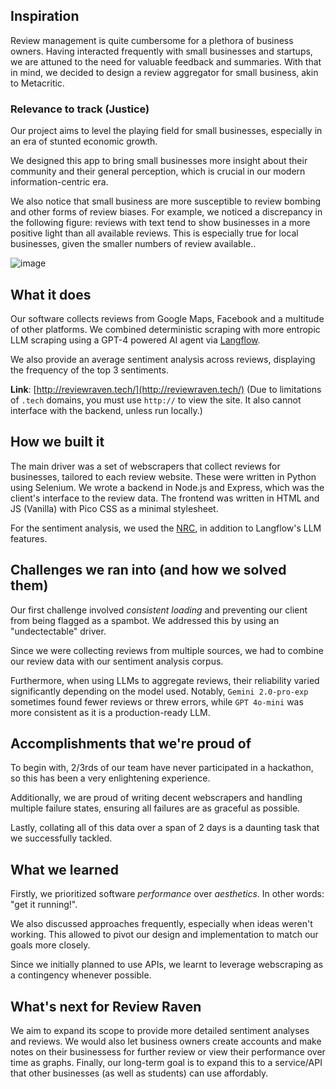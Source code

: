 ## Inspiration

Review management is quite cumbersome for a plethora of business owners. Having interacted frequently with small businesses and startups, we are attuned to the need for valuable feedback and summaries.  With that in mind, we decided to design a review aggregator for small business, akin to Metacritic. 

### Relevance to track (Justice)

Our project aims to level the playing field for small businesses, especially in an era of stunted economic growth. 

We designed this app to bring small businesses more insight about their community and their general perception, which is crucial in our modern information-centric era. 

We also notice that small business are more susceptible to review bombing and other forms of review biases. For example, we noticed a discrepancy in the following figure: reviews with text tend to show businesses in a more positive light than all available reviews. This is especially true for local businesses, given the smaller numbers of review available.. 

![image](https://gist.github.com/user-attachments/assets/8be048bd-d27d-4532-ad34-45a01d17f51a)



## What it does

Our software collects reviews from Google Maps, Facebook and a multitude of other platforms. We combined deterministic scraping with more entropic LLM scraping using a GPT-4 powered AI agent via [Langflow](https://www.langflow.org/). 

We also provide an average sentiment analysis across reviews, displaying the frequency of the top 3 sentiments.

**Link**: [http://reviewraven.tech/](http://reviewraven.tech/) (Due to limitations of `.tech` domains, you must use `http://` to view the site. It also cannot interface with the backend, unless run locally.)

## How we built it

The main driver was a set of webscrapers that collect reviews for businesses, tailored to each review website. These were written in Python using Selenium. We wrote a backend in Node.js and Express, which was the client's interface to the review data. The frontend was written in HTML and JS (Vanilla) with Pico CSS as a minimal stylesheet.

For the sentiment analysis, we used the [NRC](https://saifmohammad.com/WebPages/NRC-Emotion-Lexicon.htm), in addition to Langflow's LLM features. 

## Challenges we ran into (and how we solved them)

Our first challenge involved *consistent loading* and preventing our client from being flagged as a spambot. We addressed this by using an "undectectable" driver. 

<!-- reword! -->
Since we were collecting reviews from multiple sources, we had to combine our review data with our sentiment analysis corpus.  

Furthermore, when using LLMs to aggregate reviews, their reliability varied significantly depending on the model used. Notably, `Gemini 2.0-pro-exp` sometimes found fewer reviews or threw errors, while `GPT 4o-mini` was more consistent as it is a production-ready LLM.



## Accomplishments that we're proud of

To begin with, 2/3rds of our team have never participated in a hackathon, so this has been a very enlightening experience. 

Additionally, we are proud of writing decent webscrapers and handling multiple failure states, ensuring all failures are as graceful as possible. 

<!-- reword! -->
Lastly, collating all of this data over a span of 2 days is a daunting task that we successfully tackled.

## What we learned

Firstly, we prioritized software *performance* over *aesthetics*. In other words: "get it running!". 

We also discussed approaches frequently, especially when ideas weren't working. This allowed to pivot our design and implementation to match our goals more closely. 

Since we initially planned to use APIs, we learnt to leverage webscraping as a contingency whenever possible. 


## What's next for Review Raven

We aim to expand its scope to provide more detailed sentiment analyses and reviews. We would also let business owners create accounts and make notes on their businessess for further review or view their performance over time as graphs. Finally, our long-term goal is to expand this to a service/API that other businesses (as well as students) can use affordably.
